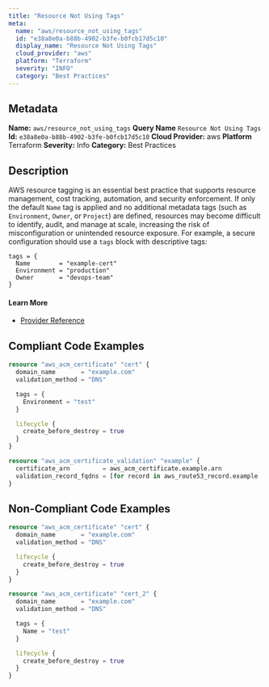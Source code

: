 ```yaml
---
title: "Resource Not Using Tags"
meta:
  name: "aws/resource_not_using_tags"
  id: "e38a8e0a-b88b-4902-b3fe-b0fcb17d5c10"
  display_name: "Resource Not Using Tags"
  cloud_provider: "aws"
  platform: "Terraform"
  severity: "INFO"
  category: "Best Practices"
---
```

## Metadata
**Name:** `aws/resource_not_using_tags`
**Query Name** `Resource Not Using Tags`
**Id:** `e38a8e0a-b88b-4902-b3fe-b0fcb17d5c10`
**Cloud Provider:** aws
**Platform** Terraform
**Severity:** Info
**Category:** Best Practices
## Description
AWS resource tagging is an essential best practice that supports resource management, cost tracking, automation, and security enforcement. If only the default `Name` tag is applied and no additional metadata tags (such as `Environment`, `Owner`, or `Project`) are defined, resources may become difficult to identify, audit, and manage at scale, increasing the risk of misconfiguration or unintended resource exposure. For example, a secure configuration should use a `tags` block with descriptive tags:

```
tags = {
  Name        = "example-cert"
  Environment = "production"
  Owner       = "devops-team"
}
```

#### Learn More

 - [Provider Reference](https://registry.terraform.io/providers/hashicorp/aws/latest/docs/guides/resource-tagging)


## Compliant Code Examples
```terraform
resource "aws_acm_certificate" "cert" {
  domain_name       = "example.com"
  validation_method = "DNS"

  tags = {
    Environment = "test"
  }

  lifecycle {
    create_before_destroy = true
  }
}

resource "aws_acm_certificate_validation" "example" {
  certificate_arn         = aws_acm_certificate.example.arn
  validation_record_fqdns = [for record in aws_route53_record.example : record.fqdn]
}

```
## Non-Compliant Code Examples
```terraform
resource "aws_acm_certificate" "cert" {
  domain_name       = "example.com"
  validation_method = "DNS"

  lifecycle {
    create_before_destroy = true
  }
}

resource "aws_acm_certificate" "cert_2" {
  domain_name       = "example.com"
  validation_method = "DNS"

  tags = {
    Name = "test"
  }

  lifecycle {
    create_before_destroy = true
  }
}

```